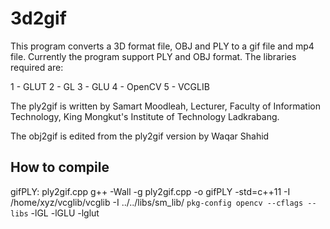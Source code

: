 # 3d2gif
This program converts a 3D format file, OBJ and PLY to a gif file and mp4 file. Currently the program support PLY and OBJ format. The libraries required are:

1 - GLUT
2 - GL
3 - GLU
4 - OpenCV
5 - VCGLIB

The ply2gif is written by Samart Moodleah, Lecturer, Faculty of Information Technology, King Mongkut's Institute of Technology Ladkrabang. 

The obj2gif is edited from the ply2gif version by Waqar Shahid
## How to compile
gifPLY: ply2gif.cpp
	g++ -Wall -g ply2gif.cpp -o gifPLY -std=c++11 -I /home/xyz/vcglib/vcglib -I ../../libs/sm_lib/ `pkg-config opencv --cflags --libs` -lGL -lGLU -lglut
